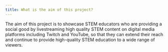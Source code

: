 ```yaml
---
title: What is the aim of this project?
---
```

<p>
  The aim of this project is to showcase STEM educators who are providing a social good by livestreaming high quality STEM content on digital media platforms including Twitch and YouTube, so that they can extend their reach and continue to provide high-quality STEM education to a wide range of viewers.
</p>
